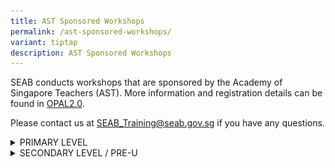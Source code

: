 ```yaml
---
title: AST Sponsored Workshops
permalink: /ast-sponsored-workshops/
variant: tiptap
description: AST Sponsored Workshops
---
```

<p>SEAB conducts workshops that are sponsored by the Academy of Singapore
Teachers (AST). More information and registration details can be found
in <a href="https://idm.opal2.moe.edu.sg/" rel="noopener noreferrer nofollow" target="_blank">OPAL2.0</a>.</p>
<p>Please contact us at <a href="https://idm.opal2.moe.edu.sg/" rel="noopener noreferrer nofollow" target="_blank">SEAB_Training@seab.gov.sg</a> if you
have any questions.</p>
<div data-type="detailGroup" class="isomer-accordion isomer-accordion-white">
<details class="isomer-details">
<summary>PRIMARY LEVEL</summary>
<div data-type="detailsContent" class="isomer-details-content">
<ul data-tight="true" class="tight">
<li>
<p>Introduction to Assessment - Chinese Language (Pri)</p>
</li>
<li>
<p>Introduction to Assessment - Mathematics (Pri)</p>
</li>
<li>
<p>Introduction to Assessment - Science (Pri)</p>
</li>
<li>
<p>Introduction to Assessment - Tamil Language (Pri)</p>
</li>
<li>
<p>Designing P4 Assessment for Primary Schools – English Language</p>
</li>
<li>
<p>Designing P4 Assessment for Primary Schools – Mathematics</p>
</li>
<li>
<p>Designing P4 Assessment for Primary Schools – Science</p>
</li>
<li>
<p>Designing P4 Assessment for Primary Schools – Chinese Language</p>
</li>
<li>
<p>Designing P4 Assessment for Primary Schools – Malay Language</p>
</li>
<li>
<p>Designing P4 Assessment for Primary Schools – Tamil Language</p>
</li>
</ul>
<p>Click <a href="https://go.gov.sg/registration-ast-online-workshops" rel="noopener noreferrer nofollow" target="_blank"><u>here</u></a>&nbsp;or
scan the QR code to register now!</p>
<p></p>
<div class="isomer-image-wrapper">
<img style="width: 20%;" height="auto" width="100%" alt="pri_level" src="/images/Services/Training and Consultancy/ast_sponsored_workshops_pri.png">
</div>
<p></p>
</div>
</details>
<details class="isomer-details">
<summary>SECONDARY LEVEL / PRE-U</summary>
<div data-type="detailsContent" class="isomer-details-content">
<ul data-tight="true" class="tight">
<li>
<p>Assessment – Chemistry</p>
</li>
<li>
<p>Assessment – Physics</p>
</li>
<li>
<p>Assessment – Biology</p>
</li>
</ul>
<p>Click <a href="https://go.gov.sg/registration-ast-online-workshops" rel="noopener noreferrer nofollow" target="_blank"><u>here</u></a>&nbsp;or
scan the QR code to register now!</p>
<p></p>
<div class="isomer-image-wrapper">
<img style="width: 20%;" height="auto" width="100%" alt="sec_level" src="/images/Services/Training and Consultancy/ast_sponsored_workshops_sec.png">
</div>
<p></p>
</div>
</details>
</div>
<p></p>